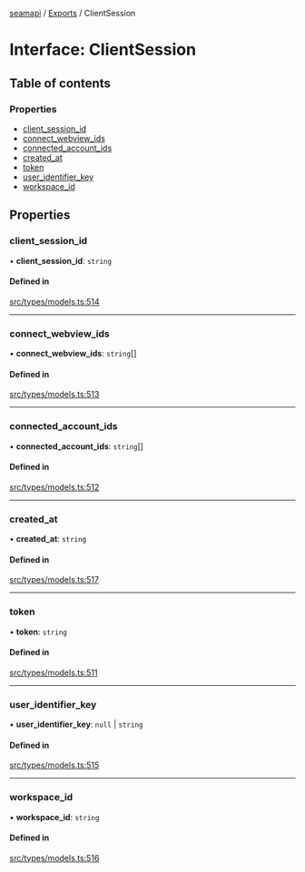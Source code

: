[seamapi](../README.md) / [Exports](../modules.md) / ClientSession

# Interface: ClientSession

## Table of contents

### Properties

- [client\_session\_id](ClientSession.md#client_session_id)
- [connect\_webview\_ids](ClientSession.md#connect_webview_ids)
- [connected\_account\_ids](ClientSession.md#connected_account_ids)
- [created\_at](ClientSession.md#created_at)
- [token](ClientSession.md#token)
- [user\_identifier\_key](ClientSession.md#user_identifier_key)
- [workspace\_id](ClientSession.md#workspace_id)

## Properties

### client\_session\_id

• **client\_session\_id**: `string`

#### Defined in

[src/types/models.ts:514](https://github.com/seamapi/javascript/blob/main/src/types/models.ts#L514)

___

### connect\_webview\_ids

• **connect\_webview\_ids**: `string`[]

#### Defined in

[src/types/models.ts:513](https://github.com/seamapi/javascript/blob/main/src/types/models.ts#L513)

___

### connected\_account\_ids

• **connected\_account\_ids**: `string`[]

#### Defined in

[src/types/models.ts:512](https://github.com/seamapi/javascript/blob/main/src/types/models.ts#L512)

___

### created\_at

• **created\_at**: `string`

#### Defined in

[src/types/models.ts:517](https://github.com/seamapi/javascript/blob/main/src/types/models.ts#L517)

___

### token

• **token**: `string`

#### Defined in

[src/types/models.ts:511](https://github.com/seamapi/javascript/blob/main/src/types/models.ts#L511)

___

### user\_identifier\_key

• **user\_identifier\_key**: ``null`` \| `string`

#### Defined in

[src/types/models.ts:515](https://github.com/seamapi/javascript/blob/main/src/types/models.ts#L515)

___

### workspace\_id

• **workspace\_id**: `string`

#### Defined in

[src/types/models.ts:516](https://github.com/seamapi/javascript/blob/main/src/types/models.ts#L516)
